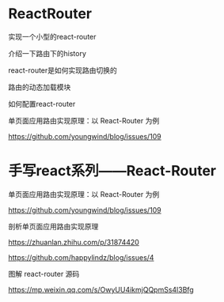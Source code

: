 # ReactRouter

实现一个小型的react-router


介绍一下路由下的history

react-router是如何实现路由切换的

路由的动态加载模块

如何配置react-router



单页面应用路由实现原理：以 React-Router 为例

https://github.com/youngwind/blog/issues/109



# 手写react系列——React-Router



单页面应用路由实现原理：以 React-Router 为例

https://github.com/youngwind/blog/issues/109



剖析单页面应用路由实现原理

https://zhuanlan.zhihu.com/p/31874420





https://github.com/happylindz/blog/issues/4



图解 react-router 源码

https://mp.weixin.qq.com/s/OwyUU4ikmjQQpmSs4l3Bfg
